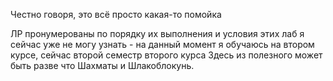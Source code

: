 Честно говоря, это всё просто какая-то помойка

ЛР пронумерованы по порядку их выполнения и условия этих лаб я сейчас уже не могу узнать - на данный момент я обучаюсь на втором курсе, сейчас второй семестр второго курса
Здесь из полезного может быть разве что Шахматы и Шлакоблокунь.
